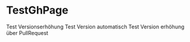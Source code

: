 # TestGhPage

Test Versionserhöhung
Test Version automatisch
Test Version erhöhung über PullRequest
